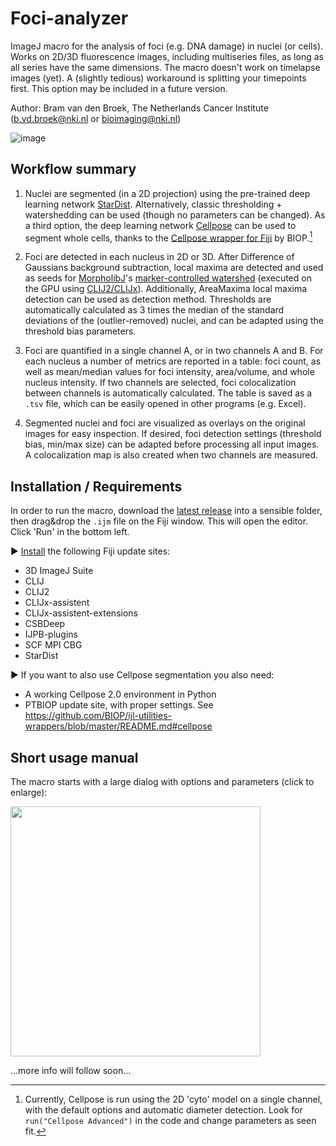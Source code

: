 # Foci-analyzer

ImageJ macro for the analysis of foci (e.g. DNA damage) in nuclei (or cells). Works on 2D/3D fluorescence images, including multiseries files, as long as all series have the same dimensions.
The macro doesn't work on timelapse images (yet). A (slightly tedious) workaround is splitting your timepoints first. This option may be included in a future version.

Author: Bram van den Broek, The Netherlands Cancer Institute (b.vd.broek@nki.nl or bioimaging@nki.nl)

![image](https://user-images.githubusercontent.com/68109112/180581530-dd326026-cc74-4ce1-8d97-14518bfd4d73.png)

## Workflow summary
1. Nuclei are segmented (in a 2D projection) using the pre-trained deep learning network [StarDist](https://imagej.net/plugins/stardist). Alternatively, classic thresholding + watershedding can be used (though no parameters can be changed). As a third option, the deep learning network [Cellpose](https://github.com/MouseLand/cellpose) can be used to segment whole cells, thanks to the [Cellpose wrapper for Fiji](https://github.com/BIOP/ijl-utilities-wrappers) by BIOP.[^1]
[^1]: Currently, Cellpose is run using the 2D 'cyto' model on a single channel, with the default options and automatic diameter detection. Look for `run("Cellpose Advanced")` in the code and change parameters as seen fit.

2. Foci are detected in each nucleus in 2D or 3D. After Difference of Gaussians background subtraction, local maxima are detected and used as seeds for [MorpholibJ](https://imagej.net/plugins/morpholibj)'s [marker-controlled watershed](https://imagej.net/plugins/marker-controlled-watershed) (executed on the GPU using [CLIJ2/CLIJx](https://clij.github.io/)). Additionally, AreaMaxima local maxima detection can be used as detection method.
Thresholds are automatically calculated as 3 times the median of the standard deviations of the (outlier-removed) nuclei, and can be adapted using the threshold bias parameters.

3. Foci are quantified in a single channel A, or in two channels A and B.
For each nucleus a number of metrics are reported in a table: foci count, as well as mean/median values for foci intensity, area/volume, and whole nucleus intensity.
If two channels are selected, foci colocalization between channels is automatically calculated.
The table is saved as a `.tsv` file, which can be easily opened in other programs (e.g. Excel).

4. Segmented nuclei and foci are visualized as overlays on the original images for easy inspection. If desired, foci detection settings (threshold bias, min/max size) can be adapted before processing all input images. A colocalization map is also created when two channels are measured.

## Installation / Requirements
In order to run the macro, download the [latest release](https://github.com/BioImaging-NKI/Foci-analyzer/releases/download/v1.1/Foci_Analyzer_1_1.ijm) into a sensible folder, then drag&drop the `.ijm` file on the Fiji window. This will open the editor. Click 'Run' in the bottom left.

► [Install](https://imagej.net/update-sites/following) the following Fiji update sites:
- 3D ImageJ Suite
- CLIJ
- CLIJ2
- CLIJx-assistent
- CLIJx-assistent-extensions
- CSBDeep
- IJPB-plugins
- SCF MPI CBG
- StarDist

► If you want to also use Cellpose segmentation you also need:
- A working Cellpose 2.0 environment in Python
- PTBIOP update site, with proper settings. See https://github.com/BIOP/ijl-utilities-wrappers/blob/master/README.md#cellpose

## Short usage manual

The macro starts with a large dialog with options and parameters (click to enlarge):

<img src="https://user-images.githubusercontent.com/68109112/180569141-d6b79331-8ee5-4561-b9a3-0e1a7e9ba659.png" width="400">

...more info will follow soon...
